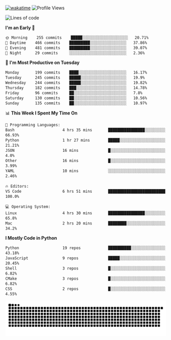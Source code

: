 [![wakatime](https://wakatime.com/badge/user/b920b284-3cde-4cd4-b72e-f7f22d050b16.svg)](https://wakatime.com/@b920b284-3cde-4cd4-b72e-f7f22d050b16)
![Profile Views](http://img.shields.io/badge/Profile%20Views-4586-blue)
<!--START_SECTION:waka-->
![Lines of code](https://img.shields.io/badge/From%20Hello%20World%20I%27ve%20Written--774%20Thousand%20lines%20of%20code-blue)

**I'm an Early 🐤** 

```text
🌞 Morning    255 commits    █████░░░░░░░░░░░░░░░░░░░░   20.71% 
🌆 Daytime    466 commits    █████████░░░░░░░░░░░░░░░░   37.86% 
🌃 Evening    481 commits    █████████░░░░░░░░░░░░░░░░   39.07% 
🌙 Night      29 commits     ░░░░░░░░░░░░░░░░░░░░░░░░░   2.36%

```
📅 **I'm Most Productive on Tuesday** 

```text
Monday       199 commits    ████░░░░░░░░░░░░░░░░░░░░░   16.17% 
Tuesday      245 commits    █████░░░░░░░░░░░░░░░░░░░░   19.9% 
Wednesday    244 commits    █████░░░░░░░░░░░░░░░░░░░░   19.82% 
Thursday     182 commits    ███░░░░░░░░░░░░░░░░░░░░░░   14.78% 
Friday       96 commits     ██░░░░░░░░░░░░░░░░░░░░░░░   7.8% 
Saturday     130 commits    ██░░░░░░░░░░░░░░░░░░░░░░░   10.56% 
Sunday       135 commits    ██░░░░░░░░░░░░░░░░░░░░░░░   10.97%

```


📊 **This Week I Spent My Time On** 

```text
💬 Programming Languages: 
Bash                     4 hrs 35 mins       ████████████████░░░░░░░░░   66.93% 
Python                   1 hr 27 mins        █████░░░░░░░░░░░░░░░░░░░░   21.21% 
JSON                     16 mins             █░░░░░░░░░░░░░░░░░░░░░░░░   4.0% 
Other                    16 mins             █░░░░░░░░░░░░░░░░░░░░░░░░   3.99% 
YAML                     10 mins             ░░░░░░░░░░░░░░░░░░░░░░░░░   2.46%

🔥 Editors: 
VS Code                  6 hrs 51 mins       █████████████████████████   100.0%

💻 Operating System: 
Linux                    4 hrs 30 mins       ████████████████░░░░░░░░░   65.8% 
Mac                      2 hrs 20 mins       ████████░░░░░░░░░░░░░░░░░   34.2%

```

**I Mostly Code in Python** 

```text
Python                   19 repos            ██████████░░░░░░░░░░░░░░░   43.18% 
JavaScript               9 repos             █████░░░░░░░░░░░░░░░░░░░░   20.45% 
Shell                    3 repos             █░░░░░░░░░░░░░░░░░░░░░░░░   6.82% 
CMake                    3 repos             █░░░░░░░░░░░░░░░░░░░░░░░░   6.82% 
CSS                      2 repos             █░░░░░░░░░░░░░░░░░░░░░░░░   4.55%

```



<!--END_SECTION:waka-->
![Snake animation](https://raw.githubusercontent.com/timmypidashev/timmypidashev/main/commits.svg)
